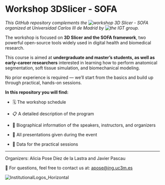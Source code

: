 # Workshop 3DSlicer - SOFA
*This GitHub repository complements the ![workshop 3D Slicer - SOFA](https://igt.uc3m.es/2025/05/27/new-workshop-on-3d-slicer-and-sofa/) organized at Universidad Carlos III de Madrid by ![the IGT group](https://igt.uc3m.es/).*

The workshop is focused on **3D Slicer and the SOFA framework**, two powerful open-source tools widely used in digital health and biomedical research.

This course is aimed at **undergraduate and master’s students, as well as early-career researchers** interested in learning how to perform anatomical segmentation, soft tissue simulation, and biomechanical modeling.

No prior experience is required — we’ll start from the basics and build up through practical, hands-on sessions.


**In this repository you will find:**

- 🗓️ The workshop schedule

- 📋 A detailed description of the program

- 👥 Biographical information of the speakers, instructors, and organizers

- 📑 All presentations given during the event

- 📁 Data for the practical sessions

___________


Organizers: Alicia Pose Díez de la Lastra and Javier Pascau

📩 For questions, feel free to contact us at: apose@ing.uc3m.es

![InstitutionalLogos_Horizontal](https://github.com/user-attachments/assets/da0d0bf1-c8f3-4c97-b2c7-e2df6b681c4d)
